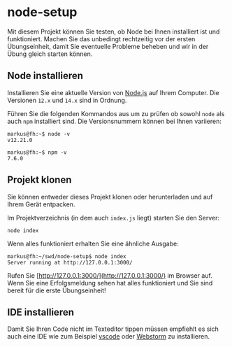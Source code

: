 # node-setup

Mit diesem Projekt können Sie testen, ob Node bei Ihnen installiert ist und funktioniert.
Machen Sie das unbedingt rechtzeitig vor der ersten Übungseinheit, damit Sie eventuelle
Probleme beheben und wir in der Übung gleich starten können.

## Node installieren

Installieren Sie eine aktuelle Version von [Node.js](https://nodejs.org/en/download/) auf
Ihrem Computer. Die Versionen `12.x` und `14.x` sind in Ordnung.

Führen Sie die folgenden Kommandos aus um zu prüfen ob sowohl `node` als auch `npm`
installiert sind. Die Versionsnummern können bei Ihnen variieren:

```
markus@fh:~$ node -v
v12.21.0
```

```
markus@fh:~$ npm -v
7.6.0
```

## Projekt klonen

Sie können entweder dieses Projekt klonen oder herunterladen und auf Ihrem Gerät entpacken.

Im Projektverzeichnis (in dem auch `index.js` liegt) starten Sie den Server: 

```
node index
```

Wenn alles funktioniert erhalten Sie eine ähnliche Ausgabe:

```
markus@fh:~/swd/node-setup$ node index
Server running at http://127.0.0.1:3000/

```

Rufen Sie [http://127.0.0.1:3000/](http://127.0.0.1:3000/) im Browser auf. Wenn Sie eine
Erfolgsmeldung sehen hat alles funktioniert und Sie sind bereit für die erste Übungseinheit!

## IDE installieren

Damit Sie Ihren Code nicht im Texteditor tippen müssen empfiehlt es sich auch eine IDE wie zum Beispiel 
[vscode](https://code.visualstudio.com/) oder [Webstorm](https://www.jetbrains.com/webstorm/) zu installieren.
